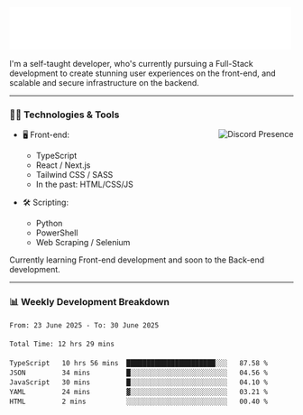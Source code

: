 <img src="assets/wave.svg" alt=":wave:" />

I'm a self-taught developer, who's currently pursuing a Full-Stack development to create stunning user experiences on the front-end, and scalable and secure infrastructure on the backend.

---

### 🧑‍💻 Technologies & Tools

<a href="https://discord.com/users/414304208649453568" target="_blank" rel="nofollow">
   <img src="https://lanyard-profile-readme.vercel.app/api/414304208649453568?idleMessage=Probably%20doing%20something%20else..." alt="Discord Presence" align="right">
</a>

- 🖥️ Front-end:

  - TypeScript
  - React / Next.js
  - Tailwind CSS / SASS
  - In the past: HTML/CSS/JS

- 🛠 Scripting:

  - Python
  - PowerShell
  - Web Scraping / Selenium

Currently learning Front-end development and soon to the Back-end development.

---

### 📊 Weekly Development Breakdown

<!--START_SECTION:waka-->

```txt
From: 23 June 2025 - To: 30 June 2025

Total Time: 12 hrs 29 mins

TypeScript   10 hrs 56 mins  ██████████████████████░░░   87.58 %
JSON         34 mins         █░░░░░░░░░░░░░░░░░░░░░░░░   04.56 %
JavaScript   30 mins         █░░░░░░░░░░░░░░░░░░░░░░░░   04.10 %
YAML         24 mins         ▓░░░░░░░░░░░░░░░░░░░░░░░░   03.21 %
HTML         2 mins          ░░░░░░░░░░░░░░░░░░░░░░░░░   00.40 %
```

<!--END_SECTION:waka-->
